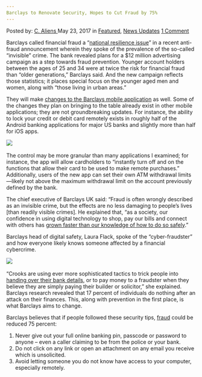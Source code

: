 ```yaml
---
Barclays to Renovate Security, Hopes to Cut Fraud by 75%
---
```

<article class="post-listing post-20057 post type-post status-publish format-standard has-post-thumbnail hentry  tag-4202 tag-barclays tag-cut tag-fraud tag-hopes tag-renovate tag-security">
    <div class="post-inner">
        <span>Posted by: <a href="https://www.deepdotweb.com/author/caliens/" title="">C. Aliens </a></span>
    <span>May 23, 2017</span>
    <span>in <a href="https://www.deepdotweb.com/category/deepdot-news/" rel="category tag">Featured</a>, <a href="https://www.deepdotweb.com/category/news-updates/" rel="category tag">News Updates</a></span>
    <span><a href="https://www.deepdotweb.com/2017/05/23/barclays-renovate-security-hopes-cut-fraud-75/#comments">1 Comment</a></span>
    </p>
    <div class="clear"></div>
    <div class="entry">
    <p>Barclays called financial fraud a “<a href="http://m.belfasttelegraph.co.uk/business/news/barclays-declares-new-fightback-against-fraud-35690297.html">national resilience issue</a>” in a recent anti-fraud announcement wherein they spoke of the prevalence of the so-called “invisible” crime. The bank revealed plans for a $12 million advertising campaign as a step towards fraud prevention. Younger account holders between the ages of 25 and 34 were at twice the risk for financial fraud than “older generations,” Barclays said. And the new campaign reflects those statistics; it places special focus on the younger aged men and women, along with “those living in urban areas.”</p>
    <p>They will make <a href="https://www.thesun.co.uk/money/3508348/new-barclays-bank-app-lets-you-turn-off-your-debit-card-to-cut-down-on-scams/">changes to the Barclays mobile application</a> as well. Some of the changes they plan on bringing to the table already exist in other mobile applications; they are not groundbreaking updates. For instance, the ability to lock your credit or debit card remotely exists in roughly half of the Android banking applications for major US banks and slightly more than half for iOS apps.</p>
    <p><img class="wp-image-20062 aligncenter" src="/imgs/2017/05/word-image-94.jpeg" srcset="/imgs/2017/05/word-image-94.jpeg 900w, /imgs/2017/05/word-image-94-300x156.jpeg 300w" sizes="(max-width: 900px) 100vw, 900px" /></p>
    <p>The control may be more granular than many applications I examined; for instance, the app will allow cardholders to “instantly turn off and on the functions that allow their card to be used to make remote purchases.” Additionally, users of the new app can set their own ATM withdrawal limits—likely not above the maximum withdrawal limit on the account previously defined by the bank.</p>
    <p>The chief executive of Barclays UK said: &#8220;Fraud is often wrongly described as an invisible crime, but the effects are no less damaging to people&#8217;s lives [than readily visible crimes]. He explained that, “as a society, our confidence in using digital technology to shop, pay our bills and connect with others has <a href="https://www.deepdotweb.com/2017/03/14/uk-govt-says-bitcoin-ransomware-banking-malware-top-frauds/">grown faster than our knowledge of how to do so safely</a>.”</p>
    <p>Barclays head of digital safety, Laura Flack, spoke of the “cyber-fraudster” and how everyone likely knows someone affected by a financial cybercrime.</p>
    <p><img class="wp-image-20063 aligncenter" src="/imgs/2017/05/word-image-95.jpeg" srcset="/imgs/2017/05/word-image-95.jpeg 800w, /imgs/2017/05/word-image-95-300x188.jpeg 300w" sizes="(max-width: 800px) 100vw, 800px" /></p>
    <p>&#8220;Crooks are using ever more sophisticated tactics to trick people into <a href="https://www.deepdotweb.com/tag/banking/">handing over their bank details</a>, or to pay money to a fraudster when they believe they are simply paying their builder or solicitor,&#8221; she explained. Barclays research revealed that 17 percent of individuals do nothing after an attack on their finances. This, along with prevention in the first place, is what Barclays aims to change.</p>
    <p>Barclays believes that if people followed these security tips, <a href="https://www.deepdotweb.com/tag/fraud">fraud</a> could be reduced 75 percent:</p>
    <ol>
    <li>Never give out your full online banking pin, passcode or password to anyone &#8211; even a caller claiming to be from the police or your bank.</li>
    <li>Do not click on any link or open an attachment on any email you receive which is unsolicited.</li>
    <li>Avoid letting someone you do not know have access to your computer, especially remotely.</li>
    </ol>
    </div>
    <span style="display:none"><a href="https://www.deepdotweb.com/tag/75/" rel="tag">75</a> <a href="https://www.deepdotweb.com/tag/barclays/" rel="tag">barclays</a> <a href="https://www.deepdotweb.com/tag/cut/" rel="tag">cut</a> <a href="https://www.deepdotweb.com/tag/fraud/" rel="tag">fraud</a> <a href="https://www.deepdotweb.com/tag/hopes/" rel="tag">hopes</a> <a href="https://www.deepdotweb.com/tag/renovate/" rel="tag">renovate</a> <a href="https://www.deepdotweb.com/tag/security/" rel="tag">security</a></span> <span style="display:none" class="updated">2017-05-23</span>
    <div style="display:none" class="vcard author" itemprop="author" itemscope itemtype="http://schema.org/Person"><strong class="fn" itemprop="name"><a href="https://www.deepdotweb.com/author/caliens/" title="Posts by C. Aliens" rel="author">C. Aliens</a></strong></div>
    </div>
</article>

